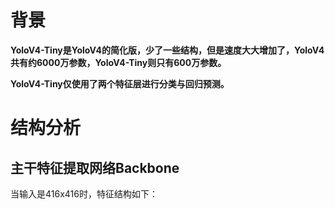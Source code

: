 # 背景

**YoloV4-Tiny是YoloV4的简化版，少了一些结构，但是速度大大增加了，YoloV4共有约6000万参数，YoloV4-Tiny则只有600万参数。**

**YoloV4-Tiny仅使用了两个特征层进行分类与回归预测。**

# 结构分析

## 主干特征提取网络Backbone

当输入是416x416时，特征结构如下：































